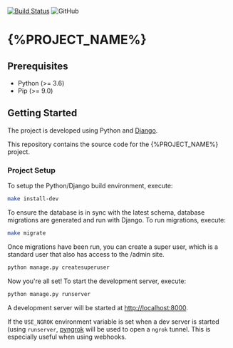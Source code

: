 [![Build Status](https://travis-ci.org/{%PROJECT_GITHUB_USER%}/{%PROJECT_ID%}.svg?branch=master)](https://travis-ci.org/{%PROJECT_GITHUB_USER%}/{%PROJECT_ID%})
![GitHub](https://img.shields.io/github/license/{%PROJECT_GITHUB_USER%}/{%PROJECT_ID%})

# {%PROJECT_NAME%}

## Prerequisites

- Python (>= 3.6)
- Pip (>= 9.0)

## Getting Started
The project is developed using Python and [Django](https://www.djangoproject.com).

This repository contains the source code for the {%PROJECT_NAME%} project.

### Project Setup
To setup the Python/Django build environment, execute:

```sh
make install-dev
```

To ensure the database is in sync with the latest schema, database migrations are generated and run with Django. To run migrations, execute:

```sh
make migrate
```

Once migrations have been run, you can create a super user, which is a standard user that also has access to the /admin site.

```sh
python manage.py createsuperuser
```

Now you're all set! To start the development server, execute:

```sh
python manage.py runserver
```

A development server will be started at <http://localhost:8000>.

If the `USE_NGROK` environment variable is set when a dev server is started (using `runserver`, [pyngrok](https://github.com/alexdlaird/pyngrok)
will be used to open a `ngrok` tunnel. This is especially useful when using webhooks.
